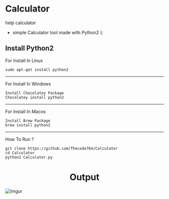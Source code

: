 # Calculator
help calculator
- simple Calculator tool made with Python2 (:
## Install Python2
For Install In Linux 
```
sudo apt-get install python2
```
---
For Install In Windows
```
Install Chocolatey Package
Chocolatey install python2
```
---
For Install In Macos
```
Install Brew Package
brew install python2
```
---
How To Run ?
```
git clone https://github.com/Thecode764/Calculator
cd Calculator
python2 Calculator.py
```
<h1 align="center">Output</h1>

![Imgur](https://i.postimg.cc/fMBWjc8w/Screenshot-from-2023-08-06-03-14-35.png?dl=1)
